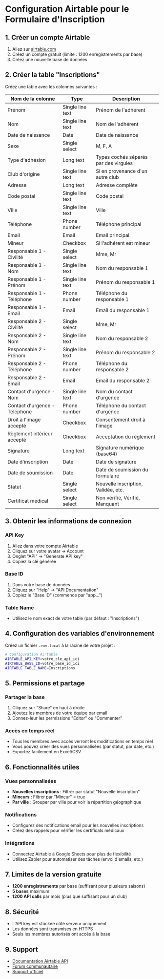 # Configuration Airtable pour le Formulaire d'Inscription

## 1. Créer un compte Airtable

1. Allez sur [airtable.com](https://airtable.com)
2. Créez un compte gratuit (limite : 1200 enregistrements par base)
3. Créez une nouvelle base de données

## 2. Créer la table "Inscriptions"

Créez une table avec les colonnes suivantes :

| Nom de la colonne | Type | Description |
|-------------------|------|-------------|
| Prénom | Single line text | Prénom de l'adhérent |
| Nom | Single line text | Nom de l'adhérent |
| Date de naissance | Date | Date de naissance |
| Sexe | Single select | M, F, A |
| Type d'adhésion | Long text | Types cochés séparés par des virgules |
| Club d'origine | Single line text | Si en provenance d'un autre club |
| Adresse | Long text | Adresse complète |
| Code postal | Single line text | Code postal |
| Ville | Single line text | Ville |
| Téléphone | Phone number | Téléphone principal |
| Email | Email | Email principal |
| Mineur | Checkbox | Si l'adhérent est mineur |
| Responsable 1 - Civilité | Single select | Mme, Mr |
| Responsable 1 - Nom | Single line text | Nom du responsable 1 |
| Responsable 1 - Prénom | Single line text | Prénom du responsable 1 |
| Responsable 1 - Téléphone | Phone number | Téléphone du responsable 1 |
| Responsable 1 - Email | Email | Email du responsable 1 |
| Responsable 2 - Civilité | Single select | Mme, Mr |
| Responsable 2 - Nom | Single line text | Nom du responsable 2 |
| Responsable 2 - Prénom | Single line text | Prénom du responsable 2 |
| Responsable 2 - Téléphone | Phone number | Téléphone du responsable 2 |
| Responsable 2 - Email | Email | Email du responsable 2 |
| Contact d'urgence - Nom | Single line text | Nom du contact d'urgence |
| Contact d'urgence - Téléphone | Phone number | Téléphone du contact d'urgence |
| Droit à l'image accepté | Checkbox | Consentement droit à l'image |
| Règlement intérieur accepté | Checkbox | Acceptation du règlement |
| Signature | Long text | Signature numérique (base64) |
| Date d'inscription | Date | Date de signature |
| Date de soumission | Date | Date de soumission du formulaire |
| Statut | Single select | Nouvelle inscription, Validée, etc. |
| Certificat médical | Single select | Non vérifié, Vérifié, Manquant |

## 3. Obtenir les informations de connexion

### API Key
1. Allez dans votre compte Airtable
2. Cliquez sur votre avatar → Account
3. Onglet "API" → "Generate API key"
4. Copiez la clé générée

### Base ID
1. Dans votre base de données
2. Cliquez sur "Help" → "API Documentation"
3. Copiez le "Base ID" (commence par "app...")

### Table Name
- Utilisez le nom exact de votre table (par défaut : "Inscriptions")

## 4. Configuration des variables d'environnement

Créez un fichier `.env.local` à la racine de votre projet :

```bash
# Configuration Airtable
AIRTABLE_API_KEY=votre_cle_api_ici
AIRTABLE_BASE_ID=votre_base_id_ici
AIRTABLE_TABLE_NAME=Inscriptions
```

## 5. Permissions et partage

### Partager la base
1. Cliquez sur "Share" en haut à droite
2. Ajoutez les membres de votre équipe par email
3. Donnez-leur les permissions "Editor" ou "Commenter"

### Accès en temps réel
- Tous les membres avec accès verront les modifications en temps réel
- Vous pouvez créer des vues personnalisées (par statut, par date, etc.)
- Exportez facilement en Excel/CSV

## 6. Fonctionnalités utiles

### Vues personnalisées
- **Nouvelles inscriptions** : Filtrer par statut "Nouvelle inscription"
- **Mineurs** : Filtrer par "Mineur" = true
- **Par ville** : Grouper par ville pour voir la répartition géographique

### Notifications
- Configurez des notifications email pour les nouvelles inscriptions
- Créez des rappels pour vérifier les certificats médicaux

### Intégrations
- Connectez Airtable à Google Sheets pour plus de flexibilité
- Utilisez Zapier pour automatiser des tâches (envoi d'emails, etc.)

## 7. Limites de la version gratuite

- **1200 enregistrements** par base (suffisant pour plusieurs saisons)
- **5 bases** maximum
- **1200 API calls** par mois (plus que suffisant pour un club)

## 8. Sécurité

- L'API key est stockée côté serveur uniquement
- Les données sont transmises en HTTPS
- Seuls les membres autorisés ont accès à la base

## 9. Support

- [Documentation Airtable API](https://airtable.com/api)
- [Forum communautaire](https://community.airtable.com/)
- [Support officiel](https://support.airtable.com/)
